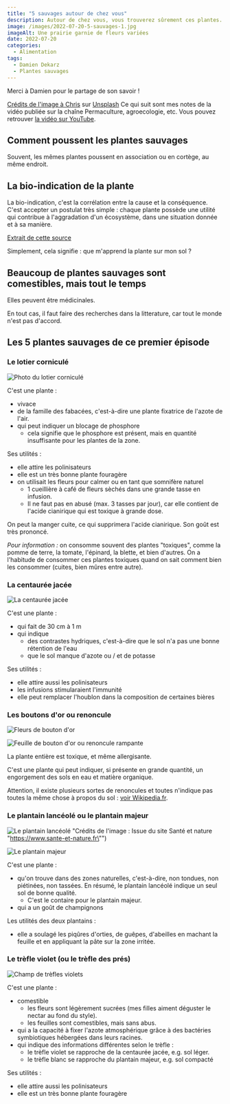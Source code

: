 ```yaml
---
title: "5 sauvages autour de chez vous"
description: Autour de chez vous, vous trouverez sûrement ces plantes. Il serait dommage de ne pas en profiter et d'expérimenter.
image: /images/2022-07-20-5-sauvages-1.jpg
imageAlt: Une prairie garnie de fleurs variées
date: 2022-07-20
categories:
  - Alimentation
tags:
  - Damien Dekarz
  - Plantes sauvages
---
```


Merci à Damien pour le partage de son savoir !

<!-- more -->
<!-- markdownlint-disable MD033 -->

<a href="https://unsplash.com/@chris23?utm_source=unsplash&utm_medium=referral&utm_content=creditCopyText">Crédits de l'image à Chris</a> sur <a href="https://unsplash.com/s/photos/wild-flowers?utm_source=unsplash&utm_medium=referral&utm_content=creditCopyText">Unsplash</a> Ce qui suit sont mes notes de la vidéo publiée sur la chaîne Permaculture, agroecologie, etc. Vous pouvez retrouver [la vidéo sur YouTube](https://www.youtube.com/watch?v=sw-_HTEgOxM).

## Comment poussent les plantes sauvages

Souvent, les mêmes plantes poussent en association ou en cortège, au même endroit.

## La bio-indication de la plante

La bio-indication, c'est la corrélation entre la cause et la conséquence. C'est accepter un postulat très simple : chaque plante possède une utilité qui contribue à l'aggradation d'un écosystème, dans une situation donnée et à sa manière.

[Extrait de cette source](https://librairie-permaculturelle.fr/plantes-bio-indicatrices/28-livre-encyclopedie-des-plantes-bio-indicatrices-vol-1-gerard-ducerf.html#:~:text=La%20bio-indication%2C%20c%27est%20la%20corr%C3%A9lation%20entre%20la%20cause,dans%20une%20situation%20donn%C3%A9e%20et%20%C3%A0%20sa%20mani%C3%A8re.)

Simplement, cela signifie : que m'apprend la plante sur mon sol ?

## Beaucoup de plantes sauvages sont comestibles, mais tout le temps

Elles peuvent être médicinales.

En tout cas, il faut faire des recherches dans la litterature, car tout le monde n'est pas d'accord.

## Les 5 plantes sauvages de ce premier épisode

### Le lotier corniculé

![Photo du lotier corniculé](images/lotier-cornicule.jpg "Crédits de l'image : [Le Monde](https://jardinage.lemonde.fr/dossier-3160-lotier-cornicule.html)")

C'est une plante :

- vivace
- de la famille des fabacées, c'est-à-dire une plante fixatrice de l'azote de l'air.
- qui peut indiquer un blocage de phosphore
  - cela signifie que le phosphore est présent, mais en quantité insuffisante pour les plantes de la zone.

Ses utilités :

- elle attire les polinisateurs
- elle est un très bonne plante fouragère
- on utilisait les fleurs pour calmer ou en tant que somnifère naturel
  - 1 cueillière à café de fleurs sèchés dans une grande tasse en infusion.
  - Il ne faut pas en abusé (max. 3 tasses par jour), car elle contient de l'acide cianirique qui est toxique à grande dose.

On peut la manger cuite, ce qui supprimera l'acide cianirique. Son goût est très prononcé.

_Pour information :_ on consomme souvent des plantes "toxiques", comme la pomme de terre, la tomate, l'épinard, la blette, et bien d'autres. On a l'habitude de consommer ces plantes toxiques quand on sait comment bien les consommer (cuites, bien mûres entre autre).

### La centaurée jacée

![La centaurée jacée](images/centauree-jacee.jpg "Crédits de l'image : [Génial végétal](https://www.genialvegetal.net/-Centauree-jacee-)")

C'est une plante :

- qui fait de 30 cm à 1 m
- qui indique
  - des contrastes hydriques, c'est-à-dire que le sol n'a pas une bonne rétention de l'eau
  - que le sol manque d'azote ou / et de potasse

Ses utilités :

- elle attire aussi les polinisateurs
- les infusions stimularaient l'immunité
- elle peut remplacer l'houblon dans la composition de certaines bières

### Les boutons d'or ou renoncule

![Fleurs de bouton d'or](images/bouton-dor.jpg "Crédits de l'image : [Troyes Champagne Tourisme](https://www.troyeslachampagne.com/le-luxueux-et-rutilant-bouton-dor/)")

![Feuille de bouton d'or ou renoncule rampante](images/bouton-dor-feuille.jpg "Crédits de l'image : [Alamy](https://www.alamyimages.fr/photos-images/feuille-simple-lob%C3%A9e.html?blackwhite=1)")

La plante entière est toxique, et même allergisante.

C'est une plante qui peut indiquer, si présente en grande quantité, un engorgement des sols en eau et matière organique.

Attention, il existe plusieurs sortes de renoncules et toutes n'indique pas toutes la même chose à propos du sol : [voir Wikipedia.fr](https://fr.wikipedia.org/wiki/Renoncule).

### Le plantain lancéolé ou le plantain majeur

![Le plantain lancéolé](images/plantain-lanceole.jpg) "Crédits de l'image : Issue du site Santé et nature \"https://www.sante-et-nature.fr\"")

![Le plantain majeur](images/plantago-major.jpg "Crédits de l'image : [AquaPortail](https://www.aquaportail.com/fiche-plante-3741-plantago-major.html)")

C'est une plante :

- qu'on trouve dans des zones naturelles, c'est-à-dire, non tondues, non piétinées, non tassées. En résumé, le plantain lancéolé indique un seul sol de bonne qualité.
  - C'est le contaire pour le plantain majeur.
- qui a un goût de champignons

Les utilités des deux plantains :

- elle a soulagé les piqûres d'orties, de guêpes, d'abeilles en machant la feuille et en appliquant la pâte sur la zone irritée.

### Le trèfle violet (ou le trèfle des prés)

![Champ de trèfles violets](images/trefle-violet.jpg "Crédits de l'image : [Paysan breton](https://www.paysan-breton.fr/2014/2022-05/trefle-interessant-meme-a-3-feuilles/)")

C'est une plante :

- comestible
  - les fleurs sont légèrement sucrées (mes filles aiment déguster le nectar au fond du style).
  - les feuilles sont comestibles, mais sans abus.
- qui a la capacité à fixer l'azote atmosphérique grâce à des bactéries symbiotiques hébergées dans leurs racines.
- qui indique des informations différentes selon le trèfle :
  - le trèfle violet se rapproche de la centaurée jacée, e.g. sol léger.
  - le trèfle blanc se rapproche du plantain majeur, e.g. sol compacté

Ses utilités :

- elle attire aussi les polinisateurs
- elle est un très bonne plante fouragère
